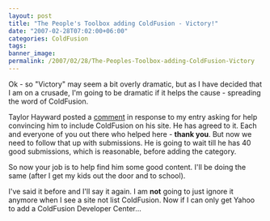 ```yaml
---
layout: post
title: "The People's Toolbox adding ColdFusion - Victory!"
date: "2007-02-28T07:02:00+06:00"
categories: ColdFusion 
tags: 
banner_image: 
permalink: /2007/02/28/The-Peoples-Toolbox-adding-ColdFusion-Victory
---
```


Ok - so "Victory" may seem a bit overly dramatic, but as I have decided that I am on a crusade, I'm going to be dramatic if it helps the cause - spreading the word of ColdFusion.

Taylor Hayward posted a <a href="http://ray.camdenfamily.com/index.cfm/2007/2/27/Make-this-the-last-year-someone-doesnt-know-what-ColdFusion-is#c0828C924-A42D-0AB6-CFB11DE6A9345FAA">comment</a> in response to my entry asking for help convincing him to include ColdFusion on his site. He has agreed to it. Each and everyone of you out there who helped here - <b>thank you</b>. But now we need to follow that up with submissions. He is going to wait till he has 40 good submissions, which is reasonable, before adding the category.

So now your job is to help find him some good content. I'll be doing the same (after I get my kids out the door and to school). 

I've said it before and I'll say it again. I am <b>not</b> going to just ignore it anymore when I see a site not list ColdFusion. Now if I can only get Yahoo to add a ColdFusion Developer Center...